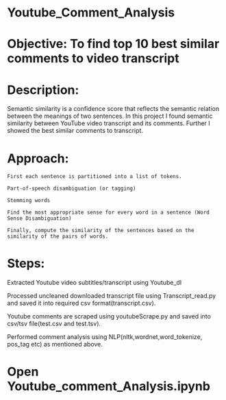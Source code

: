 # Youtube_Comment_Analysis
# Objective: To find top 10 best similar comments to video transcript
# Description:
Semantic similarity is a confidence score that reflects the semantic relation between the meanings of two sentences. In this project I found semantic similarity between YouTube video transcript and its comments. Further I showed the best similar comments to transcript.

# Approach:
    
    First each sentence is partitioned into a list of tokens.
    
    Part-of-speech disambiguation (or tagging)
          
    Stemming words
          
    Find the most appropriate sense for every word in a sentence (Word Sense Disambiguation)
          
    Finally, compute the similarity of the sentences based on the similarity of the pairs of words.


# Steps:
 Extracted Youtube video subtitles/transcript using Youtube_dl
 
 Processed uncleaned downloaded transcript file using Transcript_read.py and saved it into required csv format(transcript.csv).
 
 Youtube comments are scraped using youtubeScrape.py and saved into csv/tsv file(test.csv and test.tsv).
 
 Performed comment analysis using NLP(nltk,wordnet,word_tokenize, pos_tag etc) as mentioned above.
 
 
# Open Youtube_comment_Analysis.ipynb
